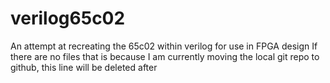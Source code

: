 # verilog65c02
An attempt at recreating the 65c02 within verilog for use in FPGA design 
If there are no files that is because I am currently moving the local git repo to github, this line will be deleted after
